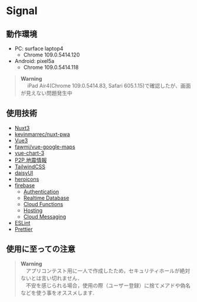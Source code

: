 # Signal

## 動作環境

- PC: surface laptop4
  - Chrome 109.0.5414.120
- Android: pixel5a
  - Chrome 109.0.5414.118

> **Warning**  
> 　 iPad Air4(Chrome 109.0.5414.83, Safari 605.1.15)で確認したが、画面が見えない問題発生中

## 使用技術

- [Nuxt3](https://nuxt.com, 'Nuxt3')
- [kevinmarrec/nuxt-pwa](https://github.com/kevinmarrec/nuxt-pwa-module, 'kevinmarrec/nuxt-pwa')
- [Vue3](https://v3.ja.vuejs.org, 'Vue3')
- [fawmi/vue-google-maps](https://github.com/fawmi/vue-google-maps, 'fawmi/vue-google-maps')
- [vue-chart-3](https://vue-chart-3.netlify.app, 'vue-chart-3')
- [P2P 地震情報](https://www.p2pquake.net, 'P2P地震情報')
- [TailwindCSS](https://tailwindcss.com, 'TailwindCSS')
- [daisyUI](https://daisyui.com, 'daisyUI')
- [heroicons](https://heroicons.com, 'heroicons')
- [firebase](https://firebase.google.com, 'firebase')
  - [Authentication](https://firebase.google.com/docs/auth, 'Authentication')
  - [Realtime Database](https://firebase.google.com/docs/database, 'Realtime Database')
  - [Cloud Functions](https://firebase.google.com/docs/functions, 'Cloud Functions')
  - [Hosting](https://firebase.google.com/docs/hosting, 'Hosting')
  - [Cloud Messaging](https://firebase.google.com/docs/cloud-messaging, 'Cloud Messaging')
- [ESLint](https://eslint.org/, 'ESLint')
- [Prettier](https://prettier.io/, 'Prettier')

## 使用に至っての注意

> **Warning**  
> 　アプリコンテスト用に一人で作成したため，セキュリティホールが絶対ないとは言い切れません．  
> 　不安を感じられる場合，使用の際（ユーザー登録）に捨てメアドや偽名などを使う事をオススメします.
